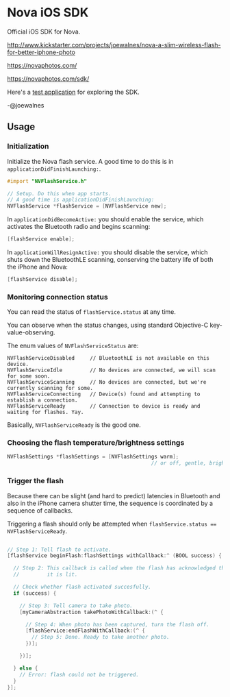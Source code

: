 Nova iOS SDK
============

Official iOS SDK for Nova.

http://www.kickstarter.com/projects/joewalnes/nova-a-slim-wireless-flash-for-better-iphone-photo

https://novaphotos.com/

https://novaphotos.com/sdk/

Here's a [test application](NovaSDKTestApp) for exploring the SDK.

-@joewalnes


Usage
-----

### Initialization

Initialize the Nova flash service. A good time to do this is in `applicationDidFinishLaunching:`.

```objective-c
#import "NVFlashService.h"

// Setup. Do this when app starts.
// A good time is applicationDidFinishLaunching:
NVFlashService *flashService = [NVFlashService new];

```

In `applicationDidBecomeActive:` you should enable the service, which
activates the Bluetooth radio and begins scanning:

```objective-c
[flashService enable];
```

In `applicationWillResignActive:` you should disable the service, which
shuts down the BluetoothLE scanning, conserving the battery life of
both the iPhone and Nova:

```objective-c
[flashService disable];
```


### Monitoring connection status

You can read the status of `flashService.status` at any time.

You can observe when the status changes, using standard Objective-C key-value-observing.

The enum values of `NVFlashServiceStatus` are:

``` 
NVFlashServiceDisabled     // BluetoothLE is not available on this device.
NVFlashServiceIdle         // No devices are connected, we will scan for some soon.
NVFlashServiceScanning     // No devices are connected, but we're currently scanning for some.
NVFlashServiceConnecting   // Device(s) found and attempting to establish a connection.
NVFlashServiceReady        // Connection to device is ready and waiting for flashes. Yay.
```

Basically, `NVFlashServiceReady` is the good one.


### Choosing the flash temperature/brightness settings

```objective-c
NVFlashSettings *flashSettings = [NVFlashSettings warm];
                                               // or off, gentle, bright, custom...
```

### Trigger the flash

Because there can be slight (and hard to predict) latencies in Bluetooth
and also in the iPhone camera shutter time, the sequence is coordinated
by a sequence of callbacks.

Triggering a flash should only be attempted when `flashService.status == NVFlashServiceReady`.

```objective-c

// Step 1: Tell flash to activate.
[flashService beginFlash:flashSettings withCallback:^ (BOOL success) {

  // Step 2: This callback is called when the flash has acknowledged that
  //         it is lit.

  // Check whether flash activated succesfully.
  if (success) {

    // Step 3: Tell camera to take photo.
    [myCameraAbstraction takePhotoWithCallback:(^ {

      // Step 4: When photo has been captured, turn the flash off.
      [flashService:endFlashWithCallback:(^ {
        // Step 5: Done. Ready to take another photo.
      })];

    })];

  } else {
    // Error: flash could not be triggered.
  }
}];
```

